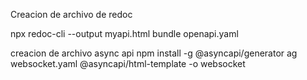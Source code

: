 Creacion de archivo  de redoc

npx redoc-cli --output myapi.html bundle openapi.yaml


creacion de archivo async api
npm install -g @asyncapi/generator
ag websocket.yaml @asyncapi/html-template -o websocket